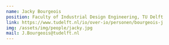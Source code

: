```yaml
---
name: Jacky Bourgeois
position: Faculty of Industrial Design Engineering, TU Delft
link: https://www.tudelft.nl/io/over-io/personen/bourgeois-j
img: /assets/img/people/jacky.jpg
mail: J.Bourgeois@tudelft.nl
---
```


